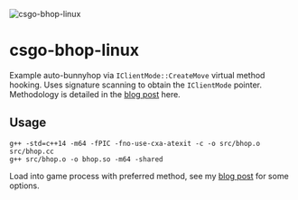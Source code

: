 ![csgo-bhop-linux](https://cdn.aixxe.net/projects/csgo-bhop-linux/logo-transparent.png)

# csgo-bhop-linux

Example auto-bunnyhop via `IClientMode::CreateMove` virtual method hooking. Uses signature scanning to obtain the `IClientMode` pointer. Methodology is detailed in the [blog post](https://aixxe.net/2016/09/createmove-linux-csgo/) here.

## Usage
```
g++ -std=c++14 -m64 -fPIC -fno-use-cxa-atexit -c -o src/bhop.o src/bhop.cc
g++ src/bhop.o -o bhop.so -m64 -shared
```
Load into game process with preferred method, see my [blog post](https://aixxe.net/2016/09/shared-library-injection) for some options.